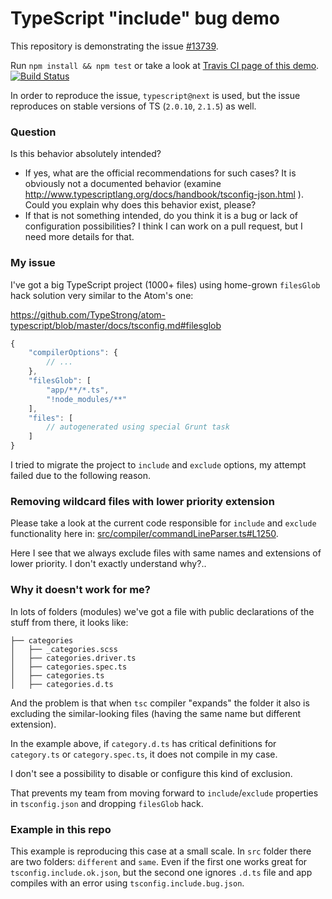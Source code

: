 # TypeScript "include" bug demo

This repository is demonstrating the issue [#13739](https://github.com/Microsoft/TypeScript/issues/13739).

Run `npm install && npm test` or take a look at [Travis CI page of this demo](https://travis-ci.org/noomorph/typescript-include-bug).  [![Build Status](https://travis-ci.org/noomorph/typescript-include-bug.svg?branch=master)](https://travis-ci.org/noomorph/typescript-include-bug)

In order to reproduce the issue, `typescript@next` is used, but the issue reproduces on stable versions of TS (`2.0.10`, `2.1.5`) as well.

### Question

Is this behavior absolutely intended?

* If yes, what are the official recommendations for such cases? It is obviously not a documented behavior (examine http://www.typescriptlang.org/docs/handbook/tsconfig-json.html ). Could you explain why does this behavior exist, please?
* If that is not something intended, do you think it is a bug or lack of configuration possibilities? I think I can work on a pull request, but I need more details for that.

### My issue

I've got a big TypeScript project (1000+ files) using home-grown `filesGlob` hack solution very similar to the Atom's one:

https://github.com/TypeStrong/atom-typescript/blob/master/docs/tsconfig.md#filesglob

```javascript
{
    "compilerOptions": {
        // ...
    },
    "filesGlob": [
        "app/**/*.ts",
        "!node_modules/**"
    ],
    "files": [
        // autogenerated using special Grunt task
    ]
}
```

I tried to migrate the project to `include` and `exclude` options, my attempt failed due to the following reason.

### Removing wildcard files with lower priority extension

Please take a look at the current code responsible for `include` and `exclude` functionality here in:  [src/compiler/commandLineParser.ts#L1250](https://github.com/Microsoft/TypeScript/blob/9cd7178434ec27e25b488558c4aa3e137e131b04/src/compiler/commandLineParser.ts#L1250).

Here I see that we always exclude files with same names and extensions of lower priority. I don't exactly understand why?..

### Why it doesn't work for me?

In lots of folders (modules) we've got a file with public declarations of the stuff from there, it looks like:

```
├── categories
│   ├── _categories.scss
│   ├── categories.driver.ts
│   ├── categories.spec.ts
│   ├── categories.ts
│   ├── categories.d.ts

```

And the problem is that when `tsc` compiler "expands" the folder it also is excluding the similar-looking files (having the same name but different extension).

In the example above, if `category.d.ts` has critical definitions for `category.ts` or `category.spec.ts`, it does not compile in my case.

I don't see a possibility to disable or configure this kind of exclusion.

That prevents my team from moving forward to `include`/`exclude` properties in `tsconfig.json` and dropping `filesGlob` hack.

### Example in this repo

This example is reproducing this case at a small scale. In `src` folder there are two folders: `different` and `same`. Even if the first one works great for `tsconfig.include.ok.json`, but the second one ignores `.d.ts` file and app compiles with an error using `tsconfig.include.bug.json`.
